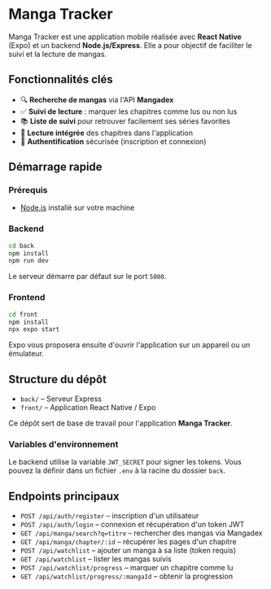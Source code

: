 # Manga Tracker

Manga Tracker est une application mobile réalisée avec **React Native** (Expo) et un backend **Node.js/Express**. Elle a pour objectif de faciliter le suivi et la lecture de mangas.

## Fonctionnalités clés

- 🔍 **Recherche de mangas** via l'API **Mangadex**
- ✅ **Suivi de lecture** : marquer les chapitres comme lus ou non lus
- 📚 **Liste de suivi** pour retrouver facilement ses séries favorites
- 📖 **Lecture intégrée** des chapitres dans l'application
- 🔐 **Authentification** sécurisée (inscription et connexion)

## Démarrage rapide

### Prérequis

- [Node.js](https://nodejs.org/) installé sur votre machine

### Backend

```bash
cd back
npm install
npm run dev
```

Le serveur démarre par défaut sur le port `5000`.

### Frontend

```bash
cd front
npm install
npx expo start
```

Expo vous proposera ensuite d'ouvrir l'application sur un appareil ou un émulateur.

## Structure du dépôt

- `back/` – Serveur Express
- `front/` – Application React Native / Expo

Ce dépôt sert de base de travail pour l'application **Manga Tracker**.

### Variables d'environnement

Le backend utilise la variable `JWT_SECRET` pour signer les tokens. Vous pouvez la définir dans un fichier `.env` à la racine du dossier `back`.

## Endpoints principaux

- `POST /api/auth/register` – inscription d'un utilisateur
- `POST /api/auth/login` – connexion et récupération d'un token JWT
- `GET /api/manga/search?q=titre` – rechercher des mangas via Mangadex
- `GET /api/manga/chapter/:id` – récupérer les pages d'un chapitre
- `POST /api/watchlist` – ajouter un manga à sa liste (token requis)
- `GET /api/watchlist` – lister les mangas suivis
- `POST /api/watchlist/progress` – marquer un chapitre comme lu
- `GET /api/watchlist/progress/:mangaId` – obtenir la progression
